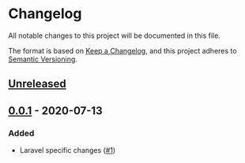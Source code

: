 # Changelog
All notable changes to this project will be documented in this file.

The format is based on [Keep a Changelog](https://keepachangelog.com/en/1.0.0/),
and this project adheres to [Semantic Versioning](https://semver.org/spec/v2.0.0.html).

## [Unreleased]

## [0.0.1] - 2020-07-13
### Added
- Laravel specific changes ([#1](https://github.com/zingimmick/package-skeleton-laravel/pull/1))

[Unreleased]: https://github.com/zingimmick/package-skeleton-laravel/compare/0.0.1...HEAD
[0.0.1]: https://github.com/zingimmick/package-skeleton-laravel/releases/tag/0.0.1